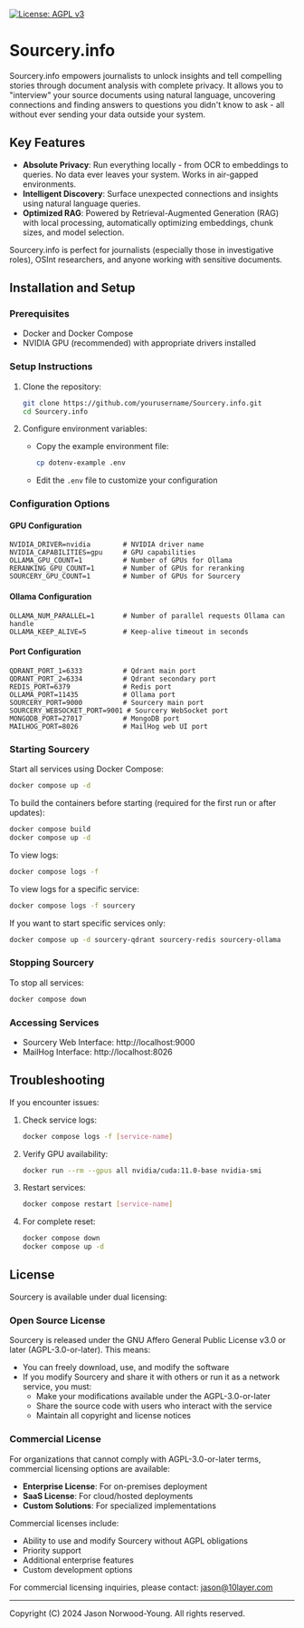 [![License: AGPL v3](https://img.shields.io/badge/License-AGPL%20v3-blue.svg)](https://www.gnu.org/licenses/agpl-3.0)

# Sourcery.info

Sourcery.info empowers journalists to unlock insights and tell compelling stories through document analysis with complete privacy. It allows you to "interview" your source documents using natural language, uncovering connections and finding answers to questions you didn't know to ask - all without ever sending your data outside your system.

## Key Features

- **Absolute Privacy**: Run everything locally - from OCR to embeddings to queries. No data ever leaves your system. Works in air-gapped environments.
- **Intelligent Discovery**: Surface unexpected connections and insights using natural language queries.
- **Optimized RAG**: Powered by Retrieval-Augmented Generation (RAG) with local processing, automatically optimizing embeddings, chunk sizes, and model selection.

Sourcery.info is perfect for journalists (especially those in investigative roles), OSInt researchers, and anyone working with sensitive documents.

## Installation and Setup

### Prerequisites

- Docker and Docker Compose
- NVIDIA GPU (recommended) with appropriate drivers installed

### Setup Instructions

1. Clone the repository:
   ```bash
   git clone https://github.com/yourusername/Sourcery.info.git
   cd Sourcery.info
   ```

2. Configure environment variables:
   - Copy the example environment file:
     ```bash
     cp dotenv-example .env
     ```
   - Edit the `.env` file to customize your configuration

### Configuration Options

#### GPU Configuration
```
NVIDIA_DRIVER=nvidia        # NVIDIA driver name
NVIDIA_CAPABILITIES=gpu     # GPU capabilities
OLLAMA_GPU_COUNT=1          # Number of GPUs for Ollama
RERANKING_GPU_COUNT=1       # Number of GPUs for reranking
SOURCERY_GPU_COUNT=1        # Number of GPUs for Sourcery
```

#### Ollama Configuration
```
OLLAMA_NUM_PARALLEL=1       # Number of parallel requests Ollama can handle
OLLAMA_KEEP_ALIVE=5         # Keep-alive timeout in seconds
```

#### Port Configuration
```
QDRANT_PORT_1=6333          # Qdrant main port
QDRANT_PORT_2=6334          # Qdrant secondary port
REDIS_PORT=6379             # Redis port
OLLAMA_PORT=11435           # Ollama port
SOURCERY_PORT=9000          # Sourcery main port
SOURCERY_WEBSOCKET_PORT=9001 # Sourcery WebSocket port
MONGODB_PORT=27017          # MongoDB port
MAILHOG_PORT=8026           # MailHog web UI port
```

### Starting Sourcery

Start all services using Docker Compose:

```bash
docker compose up -d
```

To build the containers before starting (required for the first run or after updates):

```bash
docker compose build
docker compose up -d
```

To view logs:

```bash
docker compose logs -f
```

To view logs for a specific service:

```bash
docker compose logs -f sourcery
```

If you want to start specific services only:

```bash
docker compose up -d sourcery-qdrant sourcery-redis sourcery-ollama
```

### Stopping Sourcery

To stop all services:

```bash
docker compose down
```

### Accessing Services

- Sourcery Web Interface: http://localhost:9000
- MailHog Interface: http://localhost:8026

## Troubleshooting

If you encounter issues:

1. Check service logs:
   ```bash
   docker compose logs -f [service-name]
   ```

2. Verify GPU availability:
   ```bash
   docker run --rm --gpus all nvidia/cuda:11.0-base nvidia-smi
   ```

3. Restart services:
   ```bash
   docker compose restart [service-name]
   ```

4. For complete reset:
   ```bash
   docker compose down
   docker compose up -d
   ```

## License

Sourcery is available under dual licensing:

### Open Source License
Sourcery is released under the GNU Affero General Public License v3.0 or later (AGPL-3.0-or-later). This means:

- You can freely download, use, and modify the software
- If you modify Sourcery and share it with others or run it as a network service, you must:
  - Make your modifications available under the AGPL-3.0-or-later
  - Share the source code with users who interact with the service
  - Maintain all copyright and license notices

### Commercial License
For organizations that cannot comply with AGPL-3.0-or-later terms, commercial licensing options are available:

- **Enterprise License**: For on-premises deployment
- **SaaS License**: For cloud/hosted deployments
- **Custom Solutions**: For specialized implementations

Commercial licenses include:
- Ability to use and modify Sourcery without AGPL obligations
- Priority support
- Additional enterprise features
- Custom development options

For commercial licensing inquiries, please contact: jason@10layer.com

---
Copyright (C) 2024 Jason Norwood-Young. All rights reserved.